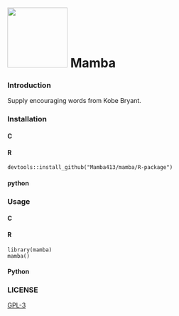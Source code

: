 <img src=https://github.com/Mamba413/git_picture/blob/master/mamba.png width=135/> Mamba
===========

### Introduction      
Supply encouraging words from Kobe Bryant.

### Installation      
#### C

#### R
```
devtools::install_github("Mamba413/mamba/R-package")
```

#### python


### Usage

#### C

#### R
```
library(mamba)
mamba()
```

#### Python

### LICENSE
[GPL-3](https://cran.rstudio.com/web/licenses/GPL-3)